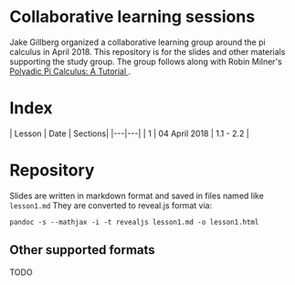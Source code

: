 # Collaborative learning sessions

Jake Gillberg organized a collaborative learning group around the pi calculus in April 2018. This repository is for the slides and other materials supporting the study group. The group follows along with Robin Milner's [Polyadic Pi Calculus: A Tutorial ](http://www.lfcs.inf.ed.ac.uk/reports/91/ECS-LFCS-91-180/ECS-LFCS-91-180.ps).

# Index
| Lesson | Date | Sections|
|---|---|
| 1 | 04 April 2018 | 1.1 - 2.2 |

# Repository
Slides are written in markdown format and saved in files named like `lesson1.md` They are converted to reveal.js format via:

`pandoc -s --mathjax -i -t revealjs lesson1.md -o lesson1.html`

## Other supported formats
TODO


